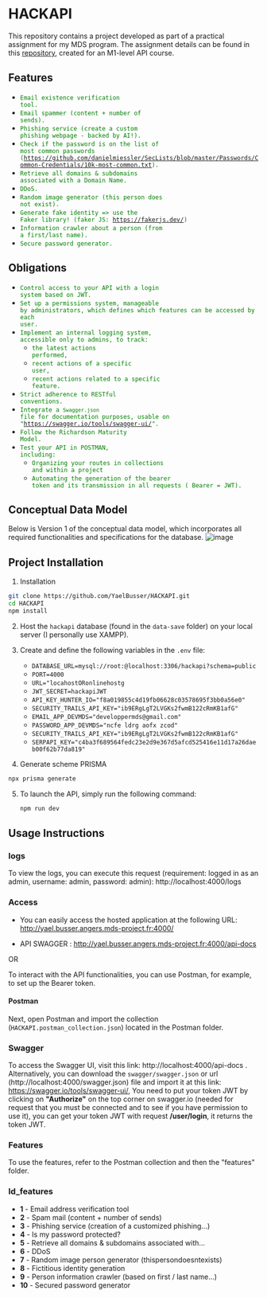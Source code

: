 # HACKAPI

This repository contains a project developed as part of a practical assignment for my MDS program. The assignment
details can be found in this [repository](https://github.com/kevinniel/M1-MDS-2425-API), created for an M1-level API
course.

## Features

- <code style="color: green;">Email existence verification tool.</code>
- <code style="color: green;">Email spammer (content + number of sends).</code>
- <code style="color: green;">Phishing service (create a custom phishing webpage - backed by AI!).</code>
- <code style="color: green;">Check if the password is on the list of most common
  passwords (https://github.com/danielmiessler/SecLists/blob/master/Passwords/Common-Credentials/10k-most-common.txt).</code>
- <code style="color: green;">Retrieve all domains & subdomains associated with a Domain Name.</code>
- <code style="color: green;">DDoS.</code>
- <code style="color: green;">Random image generator (this person does not exist).</code>
- <code style="color: green;">Generate fake identity => use the Faker library! (faker JS: https://fakerjs.dev/)</code>
- <code style="color: green;">Information crawler about a person (from a first/last name).</code>
- <code style="color: green;">Secure password generator.</code>

## Obligations

- <code style="color: green;">Control access to your API with a login system based on JWT.</code>
- <code style="color: green;">Set up a permissions system, manageable by administrators, which defines which features
  can
  be accessed by each user.</code>
- <code style="color: green;">Implement an internal logging system, accessible only to admins, to track:</code>
    - <code style="color: green;">the latest actions performed,</code>
    - <code style="color: green;">recent actions of a specific user,</code>
    - <code style="color: green;">recent actions related to a specific feature.</code>
- <code style="color: green;">Strict adherence to RESTful conventions.</code>
- <code style="color: green;">Integrate a `Swagger.json` file for documentation purposes, usable
  on "https://swagger.io/tools/swagger-ui/". </code>
- <code style="color: green;">Follow the Richardson Maturity Model.</code>
- <code style="color: green;">Test your API in POSTMAN, including:</code>
    - <code style="color: green;">Organizing your routes in collections and within a project</code>
    - <code style="color: green;">Automating the generation of the bearer token and its transmission in all requests (
      Bearer = JWT).</code>

## Conceptual Data Model

Below is Version 1 of the conceptual data model, which incorporates all required functionalities and specifications for
the database.
![image](https://github.com/user-attachments/assets/f9bbe655-2f52-4d2d-bbf1-70066698c93d)

## Project Installation

1. Installation

```bash
git clone https://github.com/YaelBusser/HACKAPI.git
cd HACKAPI
npm install
```

2. Host the `hackapi` database (found in the `data-save` folder) on your local server (I personally use XAMPP).

3. Create and define the following variables in the `.env` file:
    - `DATABASE_URL=mysql://root:@localhost:3306/hackapi?schema=public`
    - `PORT=4000`
    - `URL="locahostORonlinehostg`
    - `JWT_SECRET=hackapiJWT`
    - `API_KEY_HUNTER_IO="f8a019855c4d19fb06628c03578695f3bb0a56e0"`
    - `SECURITY_TRAILS_API_KEY="ib9ERgLgT2LVGKs2fwmB122cRmKB1afG"`
    - `EMAIL_APP_DEVMDS="developpermds@gmail.com"`
    - `PASSWORD_APP_DEVMDS="ncfe ldrg aofx zcod"`
    - `SECURITY_TRAILS_API_KEY="ib9ERgLgT2LVGKs2fwmB122cRmKB1afG"`
    - `SERPAPI_KEY="c4ba3f689564fedc23e2d9e367d5afcd525416e11d17a26daeb00f62b77da819"`
4. Generate scheme PRISMA

```bash
npx prisma generate 
```

5. To launch the API, simply run the following command:
   ```bash
   npm run dev

## Usage Instructions

### logs

To view the logs, you can execute this request (requirement: logged in as an admin, username: admin, password: admin): http://localhost:4000/logs

### Access

- You can easily access the hosted application at the following URL: http://yael.busser.angers.mds-project.fr:4000/

- API SWAGGER : http://yael.busser.angers.mds-project.fr:4000/api-docs

OR

To interact with the API functionalities, you can use Postman, for example, to set up the Bearer token.

#### Postman

Next, open Postman and import the collection (`HACKAPI.postman_collection.json`) located in the Postman folder.

### Swagger

To access the Swagger UI, visit this link: http://localhost:4000/api-docs . </br>
Alternatively, you can download the `swagger/swagger.json` or url (http://localhost:4000/swagger.json) file and import
it at this link: https://swagger.io/tools/swagger-ui/,
You need to put your token JWT by clicking on **"Authorize"** on the top corner on swagger.io (needed for request that you must be connected and to see if you have permission to use it), you can get your token
JWT with request **/user/login**, it returns the token JWT.

### Features

To use the features, refer to the Postman collection and then the "features" folder.

### Id_features

- **1** - Email address verification tool
- **2** - Spam mail (content + number of sends)
- **3** - Phishing service (creation of a customized phishing...)
- **4** - Is my password protected?
- **5** - Retrieve all domains & subdomains associated with...
- **6** - DDoS
- **7** - Random image person generator (thispersondoesntexists)
- **8** - Fictitious identity generation
- **9** - Person information crawler (based on first / last name...)
- **10** - Secured password generator

